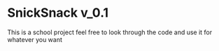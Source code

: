 # SnickSnack v_0.1
This is a school project feel free to look through the code and use it for whatever you want

